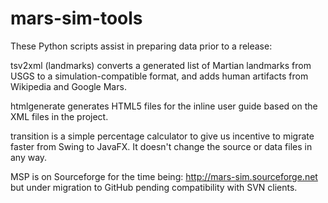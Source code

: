 # mars-sim-tools
These Python scripts assist in preparing data prior to a release:

tsv2xml (landmarks) converts a generated list of Martian landmarks from USGS to a simulation-compatible format, and adds human artifacts from Wikipedia and Google Mars.

htmlgenerate generates HTML5 files for the inline user guide based on the XML files in the project.

transition is a simple percentage calculator to give us incentive to migrate faster from Swing to JavaFX. It doesn't change the source or data files in any way.

MSP is on Sourceforge for the time being: http://mars-sim.sourceforge.net but under migration to GitHub pending compatibility with SVN clients.
